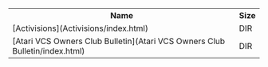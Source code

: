 <table>
<tr><th>Name</th><th>Size</th></tr>
<tr><td>[Activisions](Activisions/index.html)</td><td>DIR</td></tr>
<tr><td>[Atari VCS Owners Club Bulletin](Atari VCS Owners Club Bulletin/index.html)</td><td>DIR</td></tr>
</table>
